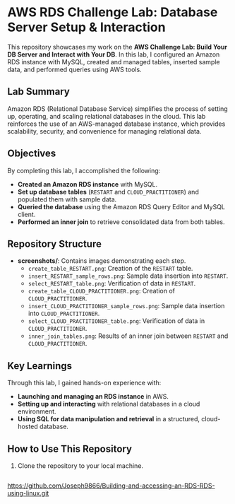 # AWS RDS Challenge Lab: Database Server Setup & Interaction

This repository showcases my work on the **AWS Challenge Lab: Build Your DB Server and Interact with Your DB**. In this lab, I configured an Amazon RDS instance with MySQL, created and managed tables, inserted sample data, and performed queries using AWS tools.

## Lab Summary

Amazon RDS (Relational Database Service) simplifies the process of setting up, operating, and scaling relational databases in the cloud. This lab reinforces the use of an AWS-managed database instance, which provides scalability, security, and convenience for managing relational data.

## Objectives

By completing this lab, I accomplished the following:

- **Created an Amazon RDS instance** with MySQL.
- **Set up database tables** (`RESTART` and `CLOUD_PRACTITIONER`) and populated them with sample data.
- **Queried the database** using the Amazon RDS Query Editor and MySQL client.
- **Performed an inner join** to retrieve consolidated data from both tables.

## Repository Structure

- **screenshots/**: Contains images demonstrating each step.
  - `create_table_RESTART.png`: Creation of the `RESTART` table.
  - `insert_RESTART_sample_rows.png`: Sample data insertion into `RESTART`.
  - `select_RESTART_table.png`: Verification of data in `RESTART`.
  - `create_table_CLOUD_PRACTITIONER.png`: Creation of `CLOUD_PRACTITIONER`.
  - `insert_CLOUD_PRACTITIONER_sample_rows.png`: Sample data insertion into `CLOUD_PRACTITIONER`.
  - `select_CLOUD_PRACTITIONER_table.png`: Verification of data in `CLOUD_PRACTITIONER`.
  - `inner_join_tables.png`: Results of an inner join between `RESTART` and `CLOUD_PRACTITIONER`.

## Key Learnings

Through this lab, I gained hands-on experience with:
- **Launching and managing an RDS instance** in AWS.
- **Setting up and interacting** with relational databases in a cloud environment.
- **Using SQL for data manipulation and retrieval** in a structured, cloud-hosted database.

## How to Use This Repository

1. Clone the repository to your local machine.
   ```bash
  https://github.com/Joseph9866/Building-and-accessing-an-RDS-RDS-using-linux.git
